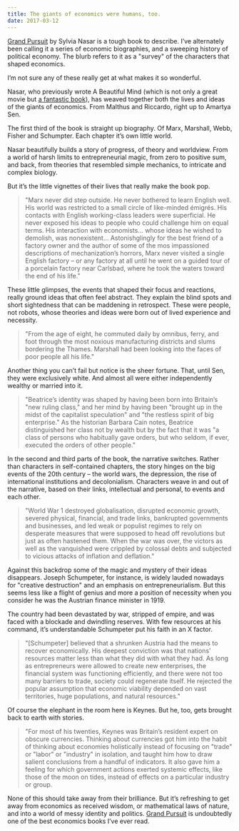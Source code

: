 ```yaml
---
title: The giants of economics were humans, too.
date: 2017-03-12
---
```


<!--kg-card-begin: html--><p><a href="https://www.bookdepository.com/Grand-Pursuit/9781841154565/?a_aid=thambili">Grand Pursuit</a> by Sylvia Nasar is a tough book to describe. I&#8217;ve alternately been calling it a series of economic biographies, and a sweeping history of political economy. The blurb refers to it as a &quot;survey&quot; of the characters that shaped economics.</p>
<p>I&#8217;m not sure any of these really get at what makes it so wonderful.</p>
<p>Nasar, who previously wrote A Beautiful Mind (which is not only a great movie but <a href="https://www.bookdepository.com/Beautiful-Mind-Sylvi-Nasar/9780571212927/?a_aid=thambili">a fantastic book</a>), has weaved together both the lives and ideas of the giants of economics. From Malthus and Riccardo, right up to Amartya Sen.</p>
<p>The first third of the book is straight up biography. Of Marx, Marshall, Webb, Fisher and Schumpter. Each chapter it&#8217;s own little world.</p>
<p>Nasar beautifully builds a story of progress, of theory and worldview. From a world of harsh limits to entrepreneurial magic, from zero to positive sum, and back, from theories that resembled simple mechanics, to intricate and complex biology.</p>
<p>But it&#8217;s the little vignettes of their lives that really make the book pop.</p>
<blockquote>
<p>&quot;Marx never did step outside. He never bothered to learn English well. His world was restricted to a small circle of like-minded émigrés. His contacts with English working-class leaders were superficial. He never exposed his ideas to people who could challenge him on equal terms. His interaction with economists&#8230; whose ideas he wished to demolish, was nonexistent&#8230; Astonishglingly for the best friend of a factory owner and the author of some of the mos impassioned descriptions of mechanization&#8217;s horrors, Marx never visited a single English factory &#8211; or any factory at all until he went on a guided tour of a porcelain factory near Carlsbad, where he took the waters toward the end of his life.&quot;</p>
</blockquote>
<p>These little glimpses, the events that shaped their focus and reactions, really ground ideas that often feel abstract. They explain the blind spots and short sightedness that can be maddening in retrospect. These were people, not robots, whose theories and ideas were born out of lived experience and necessity.</p>
<blockquote>
<p>&quot;From the age of eight, he commuted daily by omnibus, ferry, and foot through the most noxious manufacturing districts and slums bordering the Thames. Marshall had been looking into the faces of poor people all his life.&quot;</p>
</blockquote>
<p>Another thing you can&#8217;t fail but notice is the sheer fortune. That, until Sen, they were exclusively white. And almost all were either independently wealthy or married into it.</p>
<blockquote>
<p>&quot;Beatrice&#8217;s identity was shaped by having been born into Britain&#8217;s &quot;new ruling class,&quot; and her mind by having been &quot;brought up in the midst of the capitalist speculation&quot; and &quot;the restless spirit of big enterprise.&quot; As the historian Barbara Cain notes, Beatrice distinguished her class not by wealth but by the fact that it was &quot;a class of persons who habitually gave orders, but who seldom, if ever, executed the orders of other people.&quot;</p>
</blockquote>
<p>In the second and third parts of the book, the narrative switches. Rather than characters in self-contained chapters, the story hinges on the big events of the 20th century &#8211; the world wars, the depression, the rise of international institutions and decolonialism. Characters weave in and out of the narrative, based on their links, intellectual and personal, to events and each other.</p>
<blockquote>
<p>&quot;World War 1 destroyed globalisation, disrupted economic growth, severed physical, financial, and trade links, bankrupted governments and businesses, and led weak or populist regimes to rely on desperate measures that were supposed to head off revolutions but just as often hastened them. When the war was over, the victors as well as the vanquished were crippled by colossal debts and subjected to vicious attacks of inflation and deflation.&quot;</p>
</blockquote>
<p>Against this backdrop some of the magic and mystery of their ideas disappears. Joseph Schumpeter, for instance, is widely lauded nowadays for &quot;creative destruction&quot; and an emphasis on entrepreneurialism. But this seems less like a flight of genius and more a position of necessity when you consider he was the Austrian finance minister in 1919.</p>
<p>The country had been devastated by war, stripped of empire, and was faced with a blockade and dwindling reserves. With few resources at his command, it&#8217;s understandable Schumpeter put his faith in an X factor.</p>
<blockquote>
<p>&quot;[Schumpeter] believed that a shrunken Austria had the means to recover economically. His deepest conviction was that nations&#8217; resources matter less than what they did with what they had. As long as entrepreneurs were allowed to create new enterprises, the financial system was functioning efficiently, and there were not too many barriers to trade, society could regenerate itself. He rejected the popular assumption that economic viability depended on vast territories, huge populations, and natural resources.&quot;</p>
</blockquote>
<p>Of course the elephant in the room here is Keynes. But he, too, gets brought back to earth with stories.</p>
<blockquote>
<p>&quot;For most of his twenties, Keynes was Britain&#8217;s resident expert on obscure currencies. Thinking about currencies got him into the habit of thinking about economies holistically instead of focusing on &quot;trade&quot; or &quot;labor&quot; or &quot;industry&quot; in isolation, and taught him how to draw salient conclusions from a handful of indicators. It also gave him a feeling for which government actions exerted systemic effects, like those of the moon on tides, instead of effects on a particular industry or group.</p>
</blockquote>
<p>None of this should take away from their brilliance. But it&#8217;s refreshing to get away from economics as received wisdom, or mathematical laws of nature, and into a world of messy identity and politics. <a href="https://www.bookdepository.com/Grand-Pursuit/9781841154565/?a_aid=thambili">Grand Pursuit</a> is undoubtedly one of the best economics books I&#8217;ve ever read.</p>
<!--kg-card-end: html-->